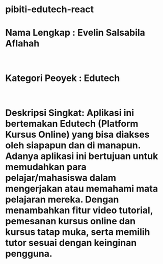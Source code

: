 # pibiti-edutech-react

<html>
<body>
<h1> Nama Lengkap     : Evelin Salsabila Aflahah </h1> <br>
<h1> Kategori Peoyek  : Edutech </h1> <br>
<h1> Deskripsi Singkat: Aplikasi ini bertemakan Edutech (Platform Kursus Online) yang bisa diakses oleh siapapun dan di manapun. Adanya aplikasi ini bertujuan untuk memudahkan para pelajar/mahasiswa dalam mengerjakan atau memahami mata pelajaran mereka. Dengan menambahkan fitur video tutorial, pemesanan kursus online dan kursus tatap muka, serta memilih tutor sesuai dengan keinginan pengguna. </h1> 
</body>
</html>
